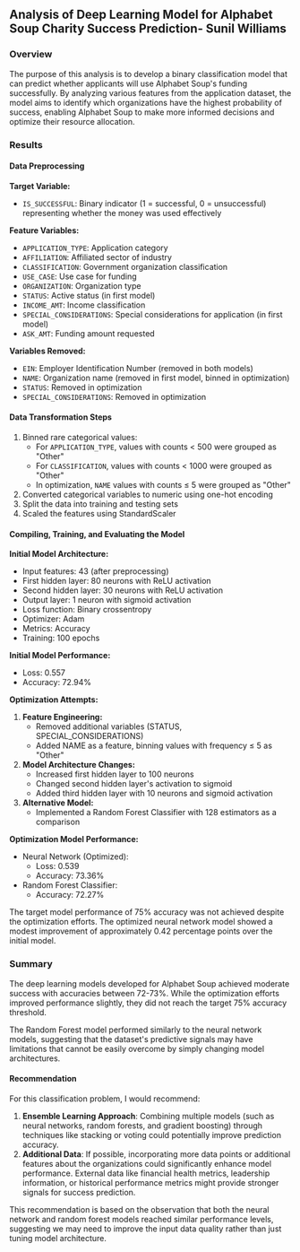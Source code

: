 ﻿


## Analysis of Deep Learning Model for Alphabet Soup Charity Success Prediction- Sunil Williams

### Overview

The purpose of this analysis is to develop a binary classification model that can predict whether applicants will use Alphabet Soup's funding successfully. By analyzing various features from the application dataset, the model aims to identify which organizations have the highest probability of success, enabling Alphabet Soup to make more informed decisions and optimize their resource allocation.

### Results

#### Data Preprocessing

**Target Variable:**

-   `IS_SUCCESSFUL`: Binary indicator (1 = successful, 0 = unsuccessful) representing whether the money was used effectively

**Feature Variables:**

-   `APPLICATION_TYPE`: Application category
-   `AFFILIATION`: Affiliated sector of industry
-   `CLASSIFICATION`: Government organization classification
-   `USE_CASE`: Use case for funding
-   `ORGANIZATION`: Organization type
-   `STATUS`: Active status (in first model)
-   `INCOME_AMT`: Income classification
-   `SPECIAL_CONSIDERATIONS`: Special considerations for application (in first model)
-   `ASK_AMT`: Funding amount requested

**Variables Removed:**

-   `EIN`: Employer Identification Number (removed in both models)
-   `NAME`: Organization name (removed in first model, binned in optimization)
-   `STATUS`: Removed in optimization
-   `SPECIAL_CONSIDERATIONS`: Removed in optimization

#### Data Transformation Steps

1.  Binned rare categorical values:
    -   For `APPLICATION_TYPE`, values with counts < 500 were grouped as "Other"
    -   For `CLASSIFICATION`, values with counts < 1000 were grouped as "Other"
    -   In optimization, `NAME` values with counts ≤ 5 were grouped as "Other"
2.  Converted categorical variables to numeric using one-hot encoding
3.  Split the data into training and testing sets
4.  Scaled the features using StandardScaler

#### Compiling, Training, and Evaluating the Model

**Initial Model Architecture:**

-   Input features: 43 (after preprocessing)
-   First hidden layer: 80 neurons with ReLU activation
-   Second hidden layer: 30 neurons with ReLU activation
-   Output layer: 1 neuron with sigmoid activation
-   Loss function: Binary crossentropy
-   Optimizer: Adam
-   Metrics: Accuracy
-   Training: 100 epochs

**Initial Model Performance:**

-   Loss: 0.557
-   Accuracy: 72.94%

**Optimization Attempts:**

1.  **Feature Engineering:**
    -   Removed additional variables (STATUS, SPECIAL_CONSIDERATIONS)
    -   Added NAME as a feature, binning values with frequency ≤ 5 as "Other"
2.  **Model Architecture Changes:**
    -   Increased first hidden layer to 100 neurons
    -   Changed second hidden layer's activation to sigmoid
    -   Added third hidden layer with 10 neurons and sigmoid activation
3.  **Alternative Model:**
    -   Implemented a Random Forest Classifier with 128 estimators as a comparison

**Optimization Model Performance:**

-   Neural Network (Optimized):
    -   Loss: 0.539
    -   Accuracy: 73.36%
-   Random Forest Classifier:
    -   Accuracy: 72.27%

The target model performance of 75% accuracy was not achieved despite the optimization efforts. The optimized neural network model showed a modest improvement of approximately 0.42 percentage points over the initial model.

### Summary

The deep learning models developed for Alphabet Soup achieved moderate success with accuracies between 72-73%. While the optimization efforts improved performance slightly, they did not reach the target 75% accuracy threshold.

The Random Forest model performed similarly to the neural network models, suggesting that the dataset's predictive signals may have limitations that cannot be easily overcome by simply changing model architectures.

#### Recommendation

For this classification problem, I would recommend:

1.  **Ensemble Learning Approach**: Combining multiple models (such as neural networks, random forests, and gradient boosting) through techniques like stacking or voting could potentially improve prediction accuracy.
2.  **Additional Data**: If possible, incorporating more data points or additional features about the organizations could significantly enhance model performance. External data like financial health metrics, leadership information, or historical performance metrics might provide stronger signals for success prediction.

This recommendation is based on the observation that both the neural network and random forest models reached similar performance levels, suggesting we may need to improve the input data quality rather than just tuning model architecture.
